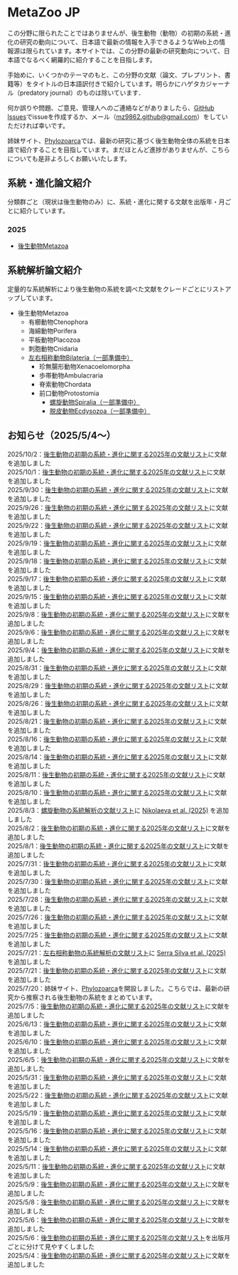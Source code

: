 # MetaZoo JP
この分野に限られたことではありませんが、後生動物（動物）の初期の系統・進化の研究の動向について、日本語で最新の情報を入手できるようなWeb上の情報源は限られています。本サイトでは、この分野の最新の研究動向について、日本語でなるべく網羅的に紹介することを目指します。

手始めに、いくつかのテーマのもと、この分野の文献（論文、プレプリント、書籍等）をタイトルの日本語訳付きで紹介しています。明らかにハゲタカジャーナル（predatory journal）のものは除いています．

何か誤りや問題、ご意見、管理人へのご連絡などがありましたら、[GitHub Issues](https://github.com/MZ9862/metazoo-jp/issues)でissueを作成するか、メール（<mz9862.github@gmail.com>）をしていただければ幸いです。

姉妹サイト、[Phylozoarca](https://mz9862.github.io/phylozoarca/)では、最新の研究に基づく後生動物全体の系統を日本語で紹介することを目指しています。まだほとんど進捗がありませんが、こちらについても是非よろしくお願いいたします。

## 系統・進化論文紹介
分類群ごと（現状は後生動物のみ）に、系統・進化に関する文献を出版年・月ごとに紹介しています。

### 2025
- [後生動物Metazoa](papers/2025-metazoa.md)

## 系統解析論文紹介
定量的な系統解析により後生動物の系統を調べた文献をクレードごとにリストアップしています。
- 後生動物Metazoa
  - 有櫛動物Ctenophora
  - 海綿動物Porifera
  - 平板動物Placozoa
  - 刺胞動物Cnidaria
  - [左右相称動物Bilateria（一部準備中）](phylogenetic-analyses-papers/bilateria.md)
    - 珍無腸形動物Xenacoelomorpha
    - 歩帯動物Ambulacraria
    - 脊索動物Chordata
    - 前口動物Protostomia
      - [螺旋動物Spiralia（一部準備中）](phylogenetic-analyses-papers/spiralia.md)  
      - [脱皮動物Ecdysozoa（一部準備中）](phylogenetic-analyses-papers/ecdysozoa.md)

## お知らせ（2025/5/4～）
2025/10/2：[後生動物の初期の系統・進化に関する2025年の文献リスト](papers/2025-metazoa.md)に文献を追加しました  
2025/10/1：[後生動物の初期の系統・進化に関する2025年の文献リスト](papers/2025-metazoa.md)に文献を追加しました  
2025/9/30：[後生動物の初期の系統・進化に関する2025年の文献リスト](papers/2025-metazoa.md)に文献を追加しました  
2025/9/26：[後生動物の初期の系統・進化に関する2025年の文献リスト](papers/2025-metazoa.md)に文献を追加しました  
2025/9/22：[後生動物の初期の系統・進化に関する2025年の文献リスト](papers/2025-metazoa.md)に文献を追加しました  
2025/9/19：[後生動物の初期の系統・進化に関する2025年の文献リスト](papers/2025-metazoa.md)に文献を追加しました  
2025/9/18：[後生動物の初期の系統・進化に関する2025年の文献リスト](papers/2025-metazoa.md)に文献を追加しました  
2025/9/17：[後生動物の初期の系統・進化に関する2025年の文献リスト](papers/2025-metazoa.md)に文献を追加しました  
2025/9/15：[後生動物の初期の系統・進化に関する2025年の文献リスト](papers/2025-metazoa.md)に文献を追加しました  
2025/9/8：[後生動物の初期の系統・進化に関する2025年の文献リスト](papers/2025-metazoa.md)に文献を追加しました  
2025/9/6：[後生動物の初期の系統・進化に関する2025年の文献リスト](papers/2025-metazoa.md)に文献を追加しました  
2025/9/4：[後生動物の初期の系統・進化に関する2025年の文献リスト](papers/2025-metazoa.md)に文献を追加しました  
2025/8/31：[後生動物の初期の系統・進化に関する2025年の文献リスト](papers/2025-metazoa.md)に文献を追加しました  
2025/8/29：[後生動物の初期の系統・進化に関する2025年の文献リスト](papers/2025-metazoa.md)に文献を追加しました  
2025/8/26：[後生動物の初期の系統・進化に関する2025年の文献リスト](papers/2025-metazoa.md)に文献を追加しました  
2025/8/21：[後生動物の初期の系統・進化に関する2025年の文献リスト](papers/2025-metazoa.md)に文献を追加しました  
2025/8/16：[後生動物の初期の系統・進化に関する2025年の文献リスト](papers/2025-metazoa.md)に文献を追加しました  
2025/8/14：[後生動物の初期の系統・進化に関する2025年の文献リスト](papers/2025-metazoa.md)に文献を追加しました  
2025/8/11：[後生動物の初期の系統・進化に関する2025年の文献リスト](papers/2025-metazoa.md)に文献を追加しました  
2025/8/10：[後生動物の初期の系統・進化に関する2025年の文献リスト](papers/2025-metazoa.md)に文献を追加しました  
2025/8/3：[螺旋動物の系統解析の文献リスト](phylogenetic-analyses-papers/spiralia.md)に [Nikolaeva et al. (2025)](https://doi.org/10.3390/ijms26135983) を追加しました  
2025/8/2：[後生動物の初期の系統・進化に関する2025年の文献リスト](papers/2025-metazoa.md)に文献を追加しました  
2025/8/1：[後生動物の初期の系統・進化に関する2025年の文献リスト](papers/2025-metazoa.md)に文献を追加しました  
2025/7/31：[後生動物の初期の系統・進化に関する2025年の文献リスト](papers/2025-metazoa.md)に文献を追加しました  
2025/7/30：[後生動物の初期の系統・進化に関する2025年の文献リスト](papers/2025-metazoa.md)に文献を追加しました  
2025/7/28：[後生動物の初期の系統・進化に関する2025年の文献リスト](papers/2025-metazoa.md)に文献を追加しました  
2025/7/26：[後生動物の初期の系統・進化に関する2025年の文献リスト](papers/2025-metazoa.md)に文献を追加しました  
2025/7/25：[後生動物の初期の系統・進化に関する2025年の文献リスト](papers/2025-metazoa.md)に文献を追加しました  
2025/7/21：[左右相称動物の系統解析の文献リスト](phylogenetic-analyses-papers/bilateria.md)に [Serra Silva et al. (2025)](https://doi.org/10.1016/j.cub.2025.06.045) を追加しました  
2025/7/21：[後生動物の初期の系統・進化に関する2025年の文献リスト](papers/2025-metazoa.md)に文献を追加しました  
2025/7/20：姉妹サイト、[Phylozoarca](https://mz9862.github.io/phylozoarca/)を開設しました。こちらでは、最新の研究から推察される後生動物の系統をまとめています。  
2025/7/5：[後生動物の初期の系統・進化に関する2025年の文献リスト](papers/2025-metazoa.md)に文献を追加しました  
2025/6/13：[後生動物の初期の系統・進化に関する2025年の文献リスト](papers/2025-metazoa.md)に文献を追加しました  
2025/6/10：[後生動物の初期の系統・進化に関する2025年の文献リスト](papers/2025-metazoa.md)に文献を追加しました  
2025/6/5：[後生動物の初期の系統・進化に関する2025年の文献リスト](papers/2025-metazoa.md)に文献を追加しました  
2025/5/31：[後生動物の初期の系統・進化に関する2025年の文献リスト](papers/2025-metazoa.md)に文献を追加しました  
2025/5/22：[後生動物の初期の系統・進化に関する2025年の文献リスト](papers/2025-metazoa.md)に文献を追加しました  
2025/5/19：[後生動物の初期の系統・進化に関する2025年の文献リスト](papers/2025-metazoa.md)に文献を追加しました  
2025/5/16：[後生動物の初期の系統・進化に関する2025年の文献リスト](papers/2025-metazoa.md)に文献を追加しました  
2025/5/14：[後生動物の初期の系統・進化に関する2025年の文献リスト](papers/2025-metazoa.md)に文献を追加しました  
2025/5/11：[後生動物の初期の系統・進化に関する2025年の文献リスト](papers/2025-metazoa.md)に文献を追加しました  
2025/5/9：[後生動物の初期の系統・進化に関する2025年の文献リスト](papers/2025-metazoa.md)に文献を追加しました  
2025/5/8：[後生動物の初期の系統・進化に関する2025年の文献リスト](papers/2025-metazoa.md)に文献を追加しました  
2025/5/6：[後生動物の初期の系統・進化に関する2025年の文献リスト](papers/2025-metazoa.md)に文献を追加しました  
2025/5/6：[後生動物の初期の系統・進化に関する2025年の文献リスト](papers/2025-metazoa.md)を出版月ごとに分けて見やすくしました  
2025/5/4：[後生動物の初期の系統・進化に関する2025年の文献リスト](papers/2025-metazoa.md)に文献を追加しました
